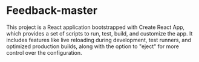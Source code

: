 # Feedback-master
 This project is a React application bootstrapped with Create React App, which provides a set of scripts to run, test, build, and customize the app. It includes features like live reloading during development, test runners, and optimized production builds, along with the option to "eject" for more control over the configuration.
